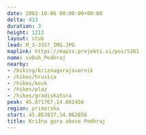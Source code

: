 ```yaml
---
date: 2002-10-06 00:00:00+00:00
delta: 413
duration: 3
height: 1213
layout: stub
lead: M_3-3357_IMG.JPG
maplink: https://mapzs.projekti.si/poi/5161
name: svDuh_Podkraj
nearby:
- /biking/kriznagorajavornik
- /hikes/hrusica
- /hikes/kovk
- /hikes/plaz
- /hikes/gradiskatura
peak: 45.871767,14.062456
region: primorska
start: 45.863937,14.062856
title: Križna gora above Podkraj
---
```

